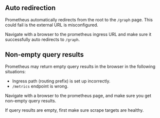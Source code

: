 ## Auto redirection
Prometheus automatically redirects from the root to the `/graph` page. This
could fail is the external URL is misconfigured.

Navigate with a browser to the prometheus ingress URL and make sure it
successfully auto redirects to `/graph`.


## Non-empty query results
Prometheus may return empty query results in the browser in the following
situations:

- Ingress path (routing prefix) is set up incorrectly.
- `/metrics` endpoint is wrong.

Navigate with a browser to the prometheus page, and make sure you get non-empty
query results.

If query results are empty, first make sure scrape targets are healthy.
